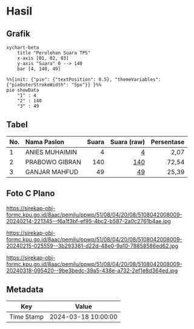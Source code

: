 # Hasil

## Grafik

```mermaid
xychart-beta
    title "Perolehan Suara TPS"
    x-axis [01, 02, 03]
    y-axis "Suara" 0 --> 140
    bar [4, 140, 49]
```

```mermaid
%%{init: {"pie": {"textPosition": 0.5}, "themeVariables": {"pieOuterStrokeWidth": "5px"}} }%%
pie showData
    "1" : 4
    "2" : 140
    "3" : 49
```

## Tabel

| No. | Nama Paslon    | Suara | Suara (raw) | Persentase |
|:--- |:-------------- | -----:| -----------:| ----------:|
| 1   | ANIES MUHAIMIN | 4     | [4][p-1]    | 2,07       |
| 2   | PRABOWO GIBRAN | 140   | [140][p-2]  | 72,54      |
| 3   | GANJAR MAHFUD  | 49    | [49][p-3]   | 25,39      |


[p-1]: https://github.com/gigit-pemilu/pemilu-2024-51-bali/blob/main/pilpres/hitung-suara/sub/51-bali/sub/08-buleleng/sub/04-banjar/sub/2008-pedawa/sub/009-tps/sub/paslon-1.txt
[p-2]: https://github.com/gigit-pemilu/pemilu-2024-51-bali/blob/main/pilpres/hitung-suara/sub/51-bali/sub/08-buleleng/sub/04-banjar/sub/2008-pedawa/sub/009-tps/sub/paslon-2.txt
[p-3]: https://github.com/gigit-pemilu/pemilu-2024-51-bali/blob/main/pilpres/hitung-suara/sub/51-bali/sub/08-buleleng/sub/04-banjar/sub/2008-pedawa/sub/009-tps/sub/paslon-3.txt

## Foto C Plano

https://sirekap-obj-formc.kpu.go.id/8aac/pemilu/ppwp/51/08/04/20/08/5108042008009-20240214-221345--f6a1f3bf-ef95-4bc2-b587-2a0c2761b4ae.jpg

https://sirekap-obj-formc.kpu.go.id/8aac/pemilu/ppwp/51/08/04/20/08/5108042008009-20240215-025559--3b293361-d22d-48e0-9a10-78858586ed62.jpg

https://sirekap-obj-formc.kpu.go.id/8aac/pemilu/ppwp/51/08/04/20/08/5108042008009-20240318-095420--9be3bedc-39a5-438e-a732-2ef1e8d364ed.jpg


## Metadata

| Key        | Value               |
| ---------- | ------------------- |
| Time Stamp | 2024-03-18 10:00:00 |



